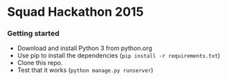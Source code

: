 # Squad Hackathon 2015

### Getting started

 - Download and install Python 3 from python.org
 - Use pip to install the dependencies (`pip install -r requirements.txt`)
 - Clone this repo.
 - Test that it works (`python manage.py runserver`)
